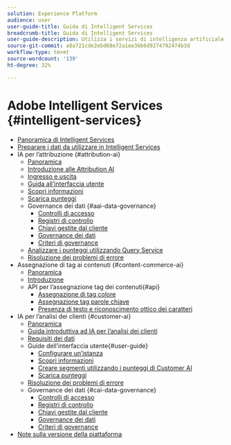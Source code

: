 ```yaml
---
solution: Experience Platform
audience: user
user-guide-title: Guida di Intelligent Services
breadcrumb-title: Guida di Intelligent Services
user-guide-description: Utilizza i servizi di intelligenza artificiale per generare valutazioni, scoprire informazioni approfondite e creare segmenti dai dati degli eventi di marketing.
source-git-commit: a8a721cde2ebd68e72a1ee36b6d9274792474b3d
workflow-type: tm+mt
source-wordcount: '139'
ht-degree: 32%

---
```



# Adobe Intelligent Services {#intelligent-services}

- [Panoramica di Intelligent Services](home.md)
- [Preparare i dati da utilizzare in Intelligent Services](data-preparation.md)
- IA per l’attribuzione {#attribution-ai}
   - [Panoramica](attribution-ai/overview.md)
   - [Introduzione alle Attribution AI](attribution-ai/getting-started.md)
   - [Ingresso e uscita](attribution-ai/input-output.md)
   - [Guida all’interfaccia utente](attribution-ai/user-guide.md)
   - [Scopri informazioni](attribution-ai/discover-insights.md)
   - [Scarica punteggi](attribution-ai/download-scores.md)
   - Governance dei dati {#aai-data-governance}
      - [Controlli di accesso](attribution-ai/aai-data-governance/access-controls.md)
      - [Registri di controllo](attribution-ai/aai-data-governance/audit-logs.md)
      - [Chiavi gestite dal cliente](attribution-ai/aai-data-governance/customer-managed-keys.md)
      - [Governance dei dati](attribution-ai/aai-data-governance/data-governance.md)
      - [Criteri di governance](attribution-ai/aai-data-governance/governance-policies.md)
   - [Analizzare i punteggi utilizzando Query Service](attribution-ai/aai-query-service.md)
   - [Risoluzione dei problemi di errore](attribution-ai/troubleshooting.md)
- Assegnazione di tag ai contenuti {#content-commerce-ai}
   - [Panoramica](content-commerce-ai/overview.md)
   - [Introduzione](content-commerce-ai/getting-started.md)
   - API per l’assegnazione tag dei contenuti{#api}
      - [Assegnazione di tag colore](content-commerce-ai/api/color-tagging.md)
      - [Assegnazione tag parole chiave](content-commerce-ai/api/keyword-tagging.md)
      - [Presenza di testo e riconoscimento ottico dei caratteri](content-commerce-ai/api/optical-character-recognition.md)
- IA per l’analisi dei clienti {#customer-ai}
   - [Panoramica](customer-ai/overview.md)
   - [Guida introduttiva ad IA per l’analisi dei clienti](customer-ai/getting-started.md)
   - [Requisiti dei dati](customer-ai/data-requirements.md)
   - Guide dell’interfaccia utente{#user-guide}
      - [Configurare un’istanza](customer-ai/user-guide/configure.md)
      - [Scopri informazioni](customer-ai/user-guide/discover-insights.md)
      - [Creare segmenti utilizzando i punteggi di Customer AI](customer-ai/user-guide/create-segment.md)
      - [Scarica punteggi](customer-ai/user-guide/download-scores.md)
   - [Risoluzione dei problemi di errore](customer-ai/troubleshooting.md)
   - Governance dei dati {#cai-data-governance}
      - [Controlli di accesso](customer-ai/cai-data-governance/access-controls.md)
      - [Registri di controllo](customer-ai/cai-data-governance/audit-logs.md)
      - [Chiavi gestite dal cliente](customer-ai/cai-data-governance/customer-managed-keys.md)
      - [Governance dei dati](customer-ai/cai-data-governance/data-governance.md)
      - [Criteri di governance](customer-ai/cai-data-governance/governance-policies.md)
- [Note sulla versione della piattaforma](https://experienceleague.adobe.com/docs/experience-platform/release-notes/latest.html?lang=it)
